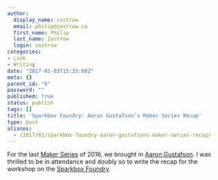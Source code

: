 ```yaml
---
author:
  display_name: zastrow
  email: philip@zastrow.co
  first_name: Philip
  last_name: Zastrow
  login: zastrow
categories:
- Link
- Writing
date: "2017-01-03T15:35:00Z"
meta: {}
parent_id: "0"
password: ""
published: true
status: publish
tags: []
title: 'Sparkbox Foundry: Aaron Gustafson’s Maker Series Recap'
type: post
aliases:
  - /2017/01/sparkbox-foundry-aaron-gustafsons-maker-series-recap/
---
```

<p>For the last <a href="http://buildright.io/maker-series/">Maker Series</a> of 2016, we brought in <a href="https://www.aaron-gustafson.com">Aaron Gustafson</a>. I was thrilled to be in attendance and doubly so to write the recap for the workshop on the <a href="https://seesparkbox.com/foundry/maker_series_aaron_gustafson">Sparkbox Foundry</a>.</p>
